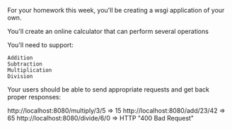 

For your homework this week, you'll be creating a wsgi application of your own.

You'll create an online calculator that can perform several operations

You'll need to support:

    Addition
    Subtraction
    Multiplication
    Division

Your users should be able to send appropriate requests and get back proper responses:

http://localhost:8080/multiply/3/5  => 15
http://localhost:8080/add/23/42     => 65
http://localhost:8080/divide/6/0    => HTTP "400 Bad Request"

